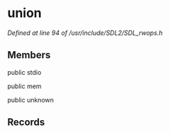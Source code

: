# union 

*Defined at line 94 of /usr/include/SDL2/SDL_rwops.h*

## Members

public  stdio

public  mem

public  unknown



## Records









